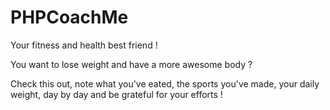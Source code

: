 # PHPCoachMe
Your fitness and health best friend !

You want to lose weight and have a more awesome body ?

Check this out, note what you've eated, the sports you've made, your daily weight, day by day and be grateful for your efforts !
